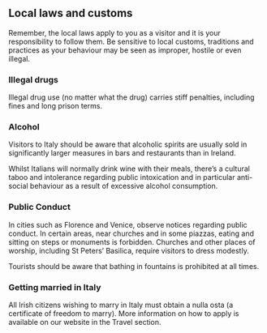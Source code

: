## Local laws and customs

Remember, the local laws apply to you as a visitor and it is your responsibility to follow them. Be sensitive to local customs, traditions and practices as your behaviour may be seen as improper, hostile or even illegal.

### **Illegal drugs**

Illegal drug use (no matter what the drug) carries stiff penalties, including fines and long prison terms.

### **Alcohol**

Visitors to Italy should be aware that alcoholic spirits are usually sold in significantly larger measures in bars and restaurants than in Ireland.

Whilst Italians will normally drink wine with their meals, there’s a cultural taboo and intolerance regarding public intoxication and in particular anti-social behaviour as a result of excessive alcohol consumption.

### **Public Conduct**

In cities such as Florence and Venice, observe notices regarding public conduct. In certain areas, near churches and in some piazzas, eating and sitting on steps or monuments is forbidden. Churches and other places of worship, including St Peters’ Basilica, require visitors to dress modestly.

Tourists should be aware that bathing in fountains is prohibited at all times.

### **Getting married in Italy**

All Irish citizens wishing to marry in Italy must obtain a nulla osta (a certificate of freedom to marry). More information on how to apply is available on our website in the Travel section.